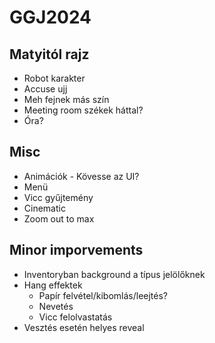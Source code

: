 # GGJ2024

## Matyitól rajz
* Robot karakter
* Accuse ujj
* Meh fejnek más szín
* Meeting room székek háttal?
* Óra?

## Misc
* Animációk - Kövesse az UI?
* Menü
* Vicc gyűjtemény
* Cinematic
* Zoom out to max

## Minor imporvements
* Inventoryban background a típus jelölőknek
* Hang effektek
	* Papír felvétel/kibomlás/leejtés?
	* Nevetés
	* Vicc felolvastatás
* Vesztés esetén helyes reveal
